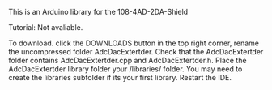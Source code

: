 This is an Arduino library for the 108-4AD-2DA-Shield

Tutorial: Not avaliable.

To download. click the DOWNLOADS button in the top right corner, rename the uncompressed folder AdcDacExtertder. Check that the AdcDacExtertder folder contains AdcDacExtertder.cpp and AdcDacExtertder.h. Place the AdcDacExtertder library folder your /libraries/ folder. You may need to create the libraries subfolder if its your first library. Restart the IDE.